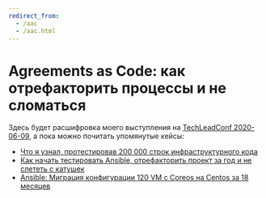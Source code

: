 ```yaml
---
redirect_from:
  - /aac
  - /aac.html
---
```


# Agreements as Code: как отрефакторить процессы и не сломаться

Здесь будет расшифровка моего выступления на [TechLeadConf 2020-06-09](https://techleadconf.ru/2020/abstracts/6772), а пока можно почитать упомянутые кейсы:

* [Что я узнал, протестировав 200 000 строк инфраструктурного кода](200k-iac-ru.md)
* [Как начать тестировать Ansible, отрефакторить проект за год и не слететь с катушек](ansible-testing-ru.md)
* [Ansible: Миграция конфигурации 120 VM c Coreos на Centos за 18 месяцев](coreos2centos-ru.md)
